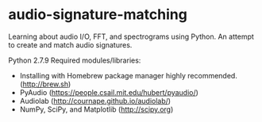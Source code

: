 # audio-signature-matching
Learning about audio I/O, FFT, and spectrograms using Python. An attempt to create and match audio signatures.

Python 2.7.9
Required modules/libraries:
- Installing with Homebrew package manager highly recommended. (http://brew.sh)
- PyAudio (https://people.csail.mit.edu/hubert/pyaudio/)
- Audiolab (http://cournape.github.io/audiolab/)
- NumPy, SciPy, and Matplotlib (http://scipy.org)
